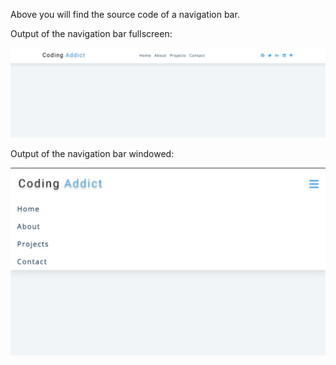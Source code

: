Above you will find the source code of a navigation bar.

Output of the navigation bar fullscreen:

![navigation](./output.png)

Output of the navigation bar windowed:

![navigation](./output2.png)
